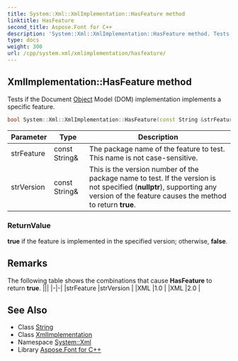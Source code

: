 ```yaml
---
title: System::Xml::XmlImplementation::HasFeature method
linktitle: HasFeature
second_title: Aspose.Font for C++
description: 'System::Xml::XmlImplementation::HasFeature method. Tests if the Document Object Model (DOM) implementation implements a specific feature in C++.'
type: docs
weight: 300
url: /cpp/system.xml/xmlimplementation/hasfeature/
---
```

## XmlImplementation::HasFeature method


Tests if the Document [Object](../../../system/object/) Model (DOM) implementation implements a specific feature.

```cpp
bool System::Xml::XmlImplementation::HasFeature(const String &strFeature, const String &strVersion)
```


| Parameter | Type | Description |
| --- | --- | --- |
| strFeature | const String\& | The package name of the feature to test. This name is not case-sensitive. |
| strVersion | const String\& | This is the version number of the package name to test. If the version is not specified (**nullptr**), supporting any version of the feature causes the method to return **true**. |

### ReturnValue

**true** if the feature is implemented in the specified version; otherwise, **false**.
## Remarks



The following table shows the combinations that cause **HasFeature** to return **true**. |||
|-|-|
|strFeature |strVersion |
|XML |1.0 |
|XML |2.0 |

## See Also

* Class [String](../../../system/string/)
* Class [XmlImplementation](../)
* Namespace [System::Xml](../../)
* Library [Aspose.Font for C++](../../../)
